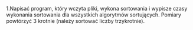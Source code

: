 1.Napisać   program,   który   wczyta   pliki,   wykona   sortowania   i   wypisze   czasy   wykonania sortowania dla wszystkich algorytmów sortujących. Pomiary powtórzyć 3 krotnie (należy sortować liczby trzykrotnie).